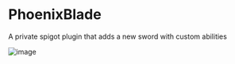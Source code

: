 # PhoenixBlade
A private spigot plugin that adds a new sword with custom abilities 

![image](https://github.com/user-attachments/assets/f423f63c-7a97-4147-8a2b-b6b303149e53)
